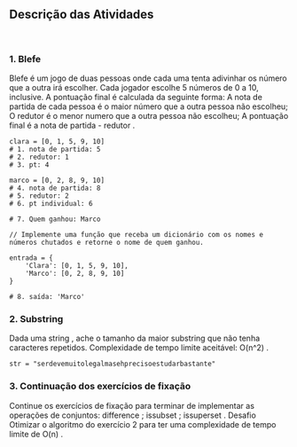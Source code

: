 ## Descrição das Atividades
<br>

### 1. Blefe
Blefe é um jogo de duas pessoas onde cada uma tenta adivinhar os número que a outra irá escolher. Cada jogador escolhe 5 números de 0 a 10, inclusive. A pontuação final é calculada da seguinte forma:
A nota de partida de cada pessoa é o maior número que a outra pessoa não escolheu;
O redutor é o menor numero que a outra pessoa não escolheu;
A pontuação final é a nota de partida - redutor .
~~~
clara = [0, 1, 5, 9, 10]
# 1. nota de partida: 5
# 2. redutor: 1
# 3. pt: 4

marco = [0, 2, 8, 9, 10]
# 4. nota de partida: 8
# 5. redutor: 2
# 6. pt individual: 6

# 7. Quem ganhou: Marco

// Implemente uma função que receba um dicionário com os nomes e números chutados e retorne o nome de quem ganhou.

entrada = {
    'Clara': [0, 1, 5, 9, 10],
    'Marco': [0, 2, 8, 9, 10]
}

# 8. saída: 'Marco'
~~~

### 2. Substring
Dada uma string , ache o tamanho da maior substring que não tenha caracteres repetidos. Complexidade de tempo limite aceitável: O(n^2) .
~~~
str = "serdevemuitolegalmasehprecisoestudarbastante"
~~~

### 3. Continuação dos exercícios de fixação
Continue os exercícios de fixação para terminar de implementar as operações de conjuntos:
difference ;
issubset ;
issuperset .
Desafio
Otimizar o algoritmo do exercício 2 para ter uma complexidade de tempo limite de O(n) .
